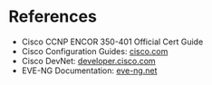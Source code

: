 # References

- Cisco CCNP ENCOR 350-401 Official Cert Guide
- Cisco Configuration Guides: [cisco.com](https://www.cisco.com)
- Cisco DevNet: [developer.cisco.com](https://developer.cisco.com)
- EVE-NG Documentation: [eve-ng.net](https://www.eve-ng.net)
